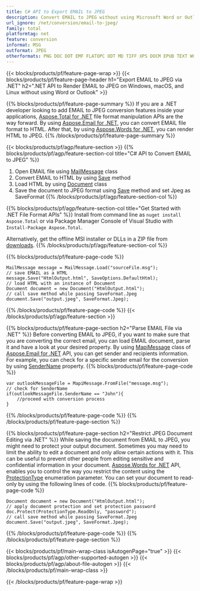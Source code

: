 ```yaml
---
title: C# API to Export EMAIL to JPEG
description: Convert EMAIL to JPEG without using Microsoft Word or Outlook on .NET
url_ignore: /net/conversion/email-to-jpeg/
family: total
platformtag: net
feature: conversion
informat: MSG
outformat: JPEG
otherformats: PNG DOC DOT EMF FLATOPC ODT MD TIFF XPS DOCM EPUB TEXT WORDML BMP DOTM OTT PDF SVG DOCX GIF RTF PCL PS DOTX
---
```

{{< blocks/products/pf/feature-page-wrap >}}
{{< blocks/products/pf/feature-page-header h1="Export EMAIL to JPEG via .NET" h2=".NET API to Render EMAIL to JPEG on Windows, macOS, and Linux without using Word or Outlook" >}}

{{% blocks/products/pf/feature-page-summary %}}
If you are a .NET developer looking to add EMAIL to JPEG conversion features inside your applications, [Aspose.Total for .NET](https://products.aspose.com/total/net/) file format manipulation APIs are the way forward. By using [Aspose.Email for .NET](https://products.aspose.com/email/net/), you can convert EMAIL file format to HTML. After that, by using [Aspose.Words for .NET](https://products.aspose.com/words/net/), you can render HTML to JPEG.
{{% /blocks/products/pf/feature-page-summary  %}}

{{< blocks/products/pf/agp/feature-section >}}
{{% blocks/products/pf/agp/feature-section-col title="C# API to Convert EMAIL to JPEG" %}}
1. Open EMAIL file using [MailMessage](https://reference.aspose.com/email/net/aspose.email/mailmessage) class
2. Convert EMAIL to HTML by using [Save](https://reference.aspose.com/email/net/aspose.email.mailmessage/save/methods/3) method
3. Load HTML by using [Document](https://reference.aspose.com/words/net/aspose.words/document) class 
4. Save the document to JPEG format using [Save](https://reference.aspose.com/words/net/aspose.words.document/save/methods/4) method and set Jpeg as SaveFormat
{{% /blocks/products/pf/agp/feature-section-col %}}

{{% blocks/products/pf/agp/feature-section-col title="Get Started with .NET File Format APIs" %}}
Install from command line as ```nuget install Aspose.Total``` or via Package Manager Console of Visual Studio with ```Install-Package Aspose.Total```.

Alternatively, get the offline MSI installer or DLLs in a ZIP file from [downloads](https://downloads.aspose.com/total/net).
{{% /blocks/products/pf/agp/feature-section-col %}}

{{% blocks/products/pf/feature-page-code %}}
```cs// load the EMAIL file to be converted
MailMessage message = MailMessage.Load("sourceFile.msg");
// save EMAIL as a HTML 
message.Save("HtmlOutput.html", SaveOptions.DefaultHtml);
// load HTML with an instance of Document
Document document = new Document("HtmlOutput.html");
// call save method while passing SaveFormat.Jpeg
document.Save("output.jpeg", SaveFormat.Jpeg); 
```
{{% /blocks/products/pf/feature-page-code %}}
{{< /blocks/products/pf/agp/feature-section >}}

{{% blocks/products/pf/feature-page-section  h2="Parse EMAIL File via .NET" %}}
Before converting EMAIL to JPEG, if you want to make sure that you are converting the correct email, you can load EMAIL document, parse it and have a look at your desired property. By using [MapiMessage](https://reference.aspose.com/email/net/aspose.email.mapi/mapimessage) class of [Aspose.Email for .NET](https://products.aspose.com/email/net/) API, you can get sender and recipients information. For example, you can check for a specific sender email for the conversion by using [SenderName](https://reference.aspose.com/email/net/aspose.email.mapi/mapimessage/properties/sendername) property. 
{{% blocks/products/pf/feature-page-code %}}
```cs// instantiate MapiMessage to load an MSG file from disk
var outlookMessageFile = MapiMessage.FromFile("message.msg");
// check for SenderName 
if(outlookMessageFile.SenderName == "John"){
    //proceed with conversion process
}
```
{{% /blocks/products/pf/feature-page-code  %}}
{{% /blocks/products/pf/feature-page-section %}}

{{% blocks/products/pf/feature-page-section  h2="Restrict JPEG Document Editing via .NET" %}}
While saving the document from EMAIL to JPEG, you might need to protect your output document. Sometimes you may need to limit the ability to edit a document and only allow certain actions with it. This can be useful to prevent other people from editing sensitive and confidential information in your document. [Aspose.Words for .NET](https://products.aspose.com/words/net/) API, enables you to control the way you restrict the content using the [ProtectionType](https://reference.aspose.com/words/net/aspose.words/protectiontype) enumeration parameter. You can set your document to read-only by using the following lines of code. 
{{% blocks/products/pf/feature-page-code %}}
```cs// load HTML with an instance of Document
Document document = new Document("HtmlOutput.html");
// apply document protection and set protection password
doc.Protect(ProtectionType.ReadOnly, "password");
// call save method while passing SaveFormat.Jpeg
document.Save("output.jpeg", SaveFormat.Jpeg);  
```
{{% /blocks/products/pf/feature-page-code  %}}
{{% /blocks/products/pf/feature-page-section %}}

{{< blocks/products/pf/main-wrap-class isAutogenPage="true" >}}
{{< blocks/products/pf/agp/other-supported-autogen >}}
{{< blocks/products/pf/agp/about-file-autogen >}}
{{< /blocks/products/pf/main-wrap-class >}}

{{< /blocks/products/pf/feature-page-wrap >}}